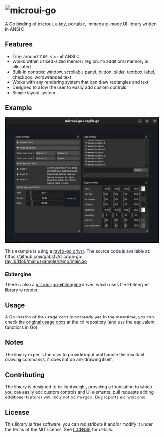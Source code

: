 # ![microui-go](https://user-images.githubusercontent.com/3920290/75171571-be83c500-5723-11ea-8a50-504cc2ae1109.png)
A Go binding of [microui](https://github.com/rxi/microui), a *tiny*, portable, immediate-mode UI library written in ANSI C

## Features
* Tiny: around `1100 sloc` of ANSI C
* Works within a fixed-sized memory region: no additional memory is allocated
* Built-in controls: window, scrollable panel, button, slider, textbox, label,
  checkbox, wordwrapped text
* Works with any rendering system that can draw rectangles and text
* Designed to allow the user to easily add custom controls
* Simple layout system

## Example
![example](docs/example.png)

This example is using a [raylib-go driver](https://github.com/gabstv/microui-go-raylib). The source code is available at:  
https://github.com/gabstv/microui-go-raylib/blob/main/example/demo/main.go

### Ebitengine
There is also a [microui-go-ebitengine](https://github.com/gabstv/microui-go-ebitengine) driver, which uses the Ebitengine library to render.

## Usage
A Go version of the usage docs is not ready yet. In the meantime, you can check the
[original usage docs](https://github.com/rxi/microui/blob/master/doc/usage.md) at the
rxi repository (and use the equivalent functions in Go).

## Notes
The library expects the user to provide input and handle the resultant drawing
commands, it does not do any drawing itself.

## Contributing
The library is designed to be lightweight, providing a foundation to which you
can easily add custom controls and UI elements; pull requests adding additional
features will likely not be merged. Bug reports are welcome.

## License
This library is free software; you can redistribute it and/or modify it under
the terms of the MIT license. See [LICENSE](LICENSE.txt) for details.